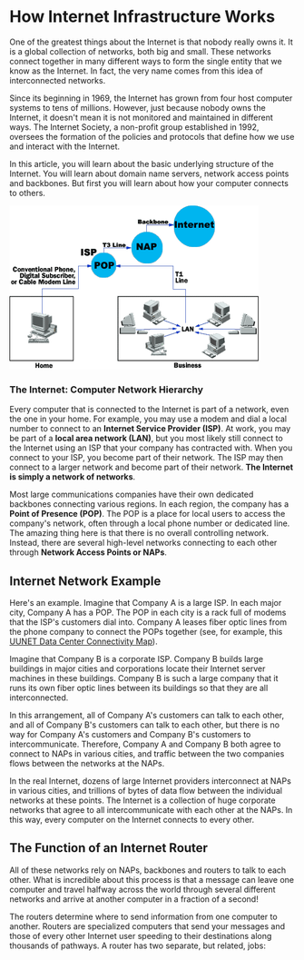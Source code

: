 # How Internet Infrastructure Works


One of the greatest things about the Internet is that nobody really owns it. It is a global collection of networks, both big and small. These networks connect together in many different ways to form the single entity that we know as the Internet. In fact, the very name comes from this idea of interconnected networks.

Since its beginning in 1969, the Internet has grown from four host computer systems to tens of millions. However, just because nobody owns the Internet, it doesn't mean it is not monitored and maintained in different ways. The Internet Society, a non-profit group established in 1992, oversees the formation of the policies and protocols that define how we use and interact with the Internet.

In this article, you will learn about the basic underlying structure of the Internet. You will learn about domain name servers, network access points and backbones. But first you will learn about how your computer connects to others.

![internet-infrastructure1.gif](./internet-infrastructure1.gif)

### The Internet: Computer Network Hierarchy

Every computer that is connected to the Internet is part of a network, even the one in your home. For example, you may use a modem and dial a local number to connect to an **Internet Service Provider (ISP)**. At work, you may be part of a **local area network (LAN)**, but you most likely still connect to the Internet using an ISP that your company has contracted with. When you connect to your ISP, you become part of their network. The ISP may then connect to a larger network and become part of their network. **The Internet is simply a network of networks**.

Most large communications companies have their own dedicated backbones connecting various regions. In each region, the company has a **Point of Presence (POP)**. The POP is a place for local users to access the company's network, often through a local phone number or dedicated line. The amazing thing here is that there is no overall controlling network. Instead, there are several high-level networks connecting to each other through **Network Access Points or NAPs**.

## Internet Network Example

Here's an example. Imagine that Company A is a large ISP. In each major city, Company A has a POP. The POP in each city is a rack full of modems that the ISP's customers dial into. Company A leases fiber optic lines from the phone company to connect the POPs together (see, for example, this [UUNET Data Center Connectivity Map](http://www.dyntex.com/our_network/uunet-map.html)).

Imagine that Company B is a corporate ISP. Company B builds large buildings in major cities and corporations locate their Internet server machines in these buildings. Company B is such a large company that it runs its own fiber optic lines between its buildings so that they are all interconnected.

In this arrangement, all of Company A's customers can talk to each other, and all of Company B's customers can talk to each other, but there is no way for Company A's customers and Company B's customers to intercommunicate. Therefore, Company A and Company B both agree to connect to NAPs in various cities, and traffic between the two companies flows between the networks at the NAPs.

In the real Internet, dozens of large Internet providers interconnect at NAPs in various cities, and trillions of bytes of data flow between the individual networks at these points. The Internet is a collection of huge corporate networks that agree to all intercommunicate with each other at the NAPs. In this way, every computer on the Internet connects to every other.

## The Function of an Internet Router

All of these networks rely on NAPs, backbones and routers to talk to each other. What is incredible about this process is that a message can leave one computer and travel halfway across the world through several different networks and arrive at another computer in a fraction of a second!

The routers determine where to send information from one computer to another. Routers are specialized computers that send your messages and those of every other Internet user speeding to their destinations along thousands of pathways. A router has two separate, but related, jobs:



